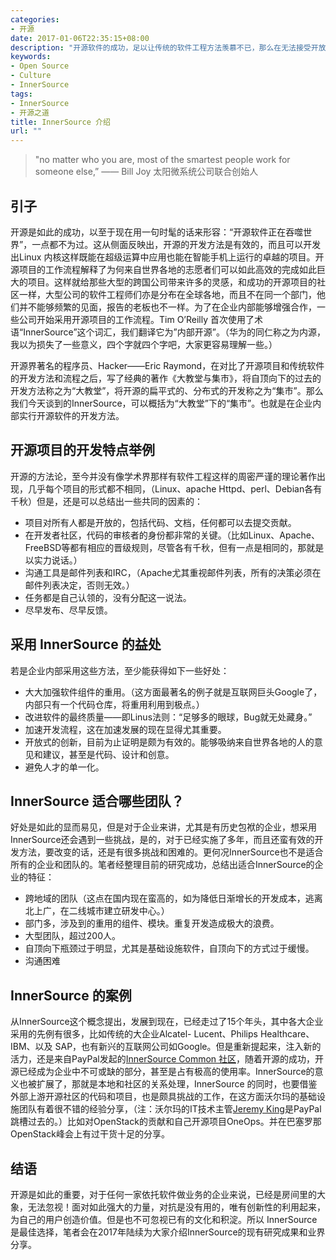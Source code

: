 ```yaml
---
categories:
- 开源
date: 2017-01-06T22:35:15+08:00
description: "开源软件的成功，足以让传统的软件工程方法羡慕不已，那么在无法接受开放式创新的传统企业，但是认同开源的效率和质量的话，在内部采用开源的方法论也是不错的选择。当然，这样也有一个名称，那就是：InnerSource。"
keywords:
- Open Source
- Culture
- InnerSource
tags:
- InnerSource
- 开源之道
title: InnerSource 介绍
url: ""
---
```

> "no matter who you are, most of the smartest people work for someone else,”
                                     —— Bill Joy 太阳微系统公司联合创始人

## 引子

开源是如此的成功，以至于现在用一句时髦的话来形容：“开源软件正在吞噬世界”，一点都不为过。这从侧面反映出，开源的开发方法是有效的，而且可以开发出Linux 内核这样既能在超级运算中应用也能在智能手机上运行的卓越的项目。开源项目的工作流程解释了为何来自世界各地的志愿者们可以如此高效的完成如此巨大的项目。这样就给那些大型的跨国公司带来许多的灵感，和成功的开源项目的社区一样，大型公司的软件工程师们亦是分布在全球各地，而且不在同一个部门，他们并不能够频繁的见面，报告的老板也不一样。为了在企业内部能够增强合作，一些公司开始采用开源项目的工作流程。Tim O’Reilly 首次使用了术语“InnerSource”这个词汇，我们翻译它为”内部开源”。（华为的同仁称之为内源，我以为损失了一些意义，四个字就四个字吧，大家更容易理解一些。）

开源界著名的程序员、Hacker——Eric Raymond，在对比了开源项目和传统软件的开发方法和流程之后，写了经典的著作《大教堂与集市》，将自顶向下的过去的开发方法称之为“大教堂”，将开源的扁平式的、分布式的开发称之为“集市”。那么我们今天谈到的InnerSource，可以概括为“大教堂”下的“集市”。也就是在企业内部实行开源软件的开发方法。

## 开源项目的开发特点举例

开源的方法论，至今并没有像学术界那样有软件工程这样的周密严谨的理论著作出现，几乎每个项目的形式都不相同，（Linux、apache Httpd、perl、Debian各有千秋）但是，还是可以总结出一些共同的因素的：

* 项目对所有人都是开放的，包括代码、文档，任何都可以去提交贡献。
* 在开发者社区，代码的审核者的身份都非常的关键。（比如Linux、Apache、FreeBSD等都有相应的晋级规则，尽管各有千秋，但有一点是相同的，那就是以实力说话。）
* 沟通工具是邮件列表和IRC，（Apache尤其重视邮件列表，所有的决策必须在邮件列表决定，否则无效。）
* 任务都是自己认领的，没有分配这一说法。
* 尽早发布、尽早反馈。

## 采用 InnerSource 的益处

若是企业内部采用这些方法，至少能获得如下一些好处：

* 大大加强软件组件的重用。（这方面最著名的例子就是互联网巨头Google了，内部只有一个代码仓库，将重用利用到极点。）
* 改进软件的最终质量——即Linus法则：“足够多的眼球，Bug就无处藏身。”
* 加速开发流程，这在加速发展的现在显得尤其重要。
* 开放式的创新，目前为止证明是颇为有效的。能够吸纳来自世界各地的人的意见和建议，甚至是代码、设计和创意。
* 避免人才的单一化。

## InnerSource 适合哪些团队？

好处是如此的显而易见，但是对于企业来讲，尤其是有历史包袱的企业，想采用InnerSource还会遇到一些挑战，是的，对于已经实施了多年，而且还蛮有效的开发方法，要改变的话，还是有很多挑战和困难的。更何况InnerSource也不是适合所有的企业和团队的。笔者经整理目前的研究成功，总结出适合InnerSource的企业的特征：

* 跨地域的团队（这点在国内现在蛮高的，如为降低日渐增长的开发成本，逃离北上广，在二线城市建立研发中心。）
* 部门多，涉及到的重用的组件、模块。重复开发造成极大的浪费。
* 大型团队，超过200人。
* 自顶向下瓶颈过于明显，尤其是基础设施软件，自顶向下的方式过于缓慢。
* 沟通困难

## InnerSource 的案例

从InnerSource这个概念提出，发展到现在，已经走过了15个年头，其中各大企业采用的先例有很多，比如传统的大企业Alcatel- Lucent、Philips Healthcare、 IBM、以及 SAP，也有新兴的互联网公司如Google。但是重新提起来，注入新的活力，还是来自PayPal发起的[InnerSource Common 社区](http://paypal.github.io/InnerSourceCommons/)，随着开源的成功，开源已经成为企业中不可或缺的部分，甚至是占有极高的使用率。InnerSource的意义也被扩展了，那就是本地和社区的关系处理，InnerSource 的同时，也要借鉴外部上游开源社区的代码和项目，也是颇具挑战的工作，在这方面沃尔玛的基础设施团队有着很不错的经验分享，（注：沃尔玛的IT技术主管[Jeremy King](http://corporate.walmart.com/leadership/jeremy-king)是PayPal跳槽过去的。）比如对OpenStack的贡献和自己开源项目OneOps。并在巴塞罗那OpenStack峰会上有过干货十足的分享。

## 结语

开源是如此的重要，对于任何一家依托软件做业务的企业来说，已经是房间里的大象，无法忽视！面对如此强大的力量，对抗是没有用的，唯有创新性的利用起来，为自己的用户创造价值。但是也不可忽视已有的文化和积淀。所以 InnerSource 是最佳选择，笔者会在2017年陆续为大家介绍InnerSource的现有研究成果和业界分享。
